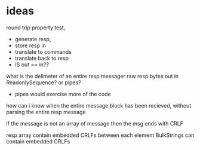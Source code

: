 

# ideas 

round trip property test, 
- generate resp, 
- store resp in 
- translate to commands
- translate back to resp
- IS out == in??

what is the delimeter of an entire resp messager
raw resp bytes out in ReadonlySequence<byte>? or pipes? 
- pipes would exercise more of the code


how can i know when the entire message block has been recieved, without parsing the entire resp message

if the message is not an array of message then the msg ends with CRLF


resp array contain embedded CRLFs between each element
BulkStrings can contain embedded CRLFs



